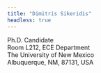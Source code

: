```yaml
---
title: "Dimitris Sikeridis"
headless: true
---
```


Ph.D. Candidate\
Room L212, ECE Department\
The University of New Mexico\
Albuquerque, NM, 87131, USA
